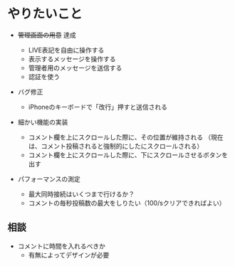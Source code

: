 # やりたいこと
- ~~管理画面の用意~~ 達成
    - LIVE表記を自由に操作する
    - 表示するメッセージを操作する
    - 管理者用のメッセージを送信する
    - 認証を使う

- バグ修正
    - iPhoneのキーボードで「改行」押すと送信される

- 細かい機能の実装
    - コメント欄を上にスクロールした際に、その位置が維持される
        （現在は、コメント投稿されると強制的にしたにスクロールされる）
    - コメント欄を上にスクロールした際に、下にスクロールさせるボタンを出す

- パフォーマンスの測定
    - 最大同時接続はいくつまで行けるか？
    - コメントの毎秒投稿数の最大をしりたい（100/sクリアできればよい）

## 相談
- コメントに時間を入れるべきか
    - 有無によってデザインが必要
